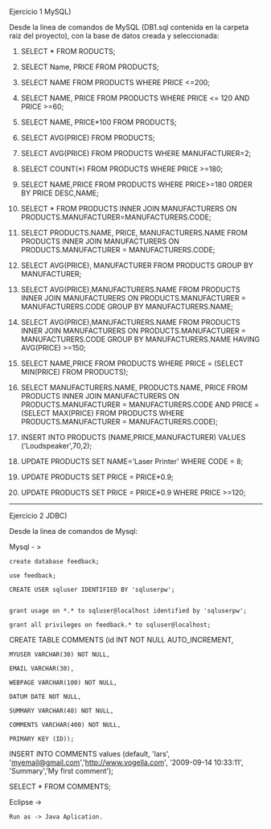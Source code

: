 Ejercicio 1 MySQL) 


Desde la linea de comandos de MySQL (DB1.sql contenida en la carpeta raiz del proyecto), con la base de datos creada y seleccionada:


1) SELECT * FROM RODUCTS;

2) SELECT Name, PRICE FROM PRODUCTS;

3) SELECT NAME FROM PRODUCTS WHERE PRICE <=200;

4) SELECT NAME, PRICE FROM PRODUCTS WHERE PRICE <= 120 AND PRICE >=60;

5) SELECT NAME, PRICE*100 FROM PRODUCTS;

6) SELECT AVG(PRICE) FROM PRODUCTS;

7) SELECT AVG(PRICE) FROM PRODUCTS WHERE MANUFACTURER=2;

8) SELECT COUNT(*) FROM PRODUCTS WHERE PRICE >=180;

9) SELECT NAME,PRICE FROM PRODUCTS WHERE PRICE>=180 ORDER BY PRICE DESC,NAME;

10) SELECT * FROM PRODUCTS INNER JOIN MANUFACTURERS ON PRODUCTS.MANUFACTURER=MANUFACTURERS.CODE;

11) SELECT PRODUCTS.NAME, PRICE, MANUFACTURERS.NAME FROM PRODUCTS INNER JOIN MANUFACTURERS ON PRODUCTS.MANUFACTURER = MANUFACTURERS.CODE;

12) SELECT AVG(PRICE), MANUFACTURER FROM PRODUCTS GROUP BY MANUFACTURER;

13) SELECT AVG(PRICE),MANUFACTURERS.NAME FROM PRODUCTS INNER JOIN MANUFACTURERS ON PRODUCTS.MANUFACTURER = MANUFACTURERS.CODE GROUP BY MANUFACTURERS.NAME;

14) SELECT AVG(PRICE),MANUFACTURERS.NAME FROM PRODUCTS INNER JOIN MANUFACTURERS ON PRODUCTS.MANUFACTURER = MANUFACTURERS.CODE GROUP BY MANUFACTURERS.NAME HAVING AVG(PRICE) >=150;

15) SELECT NAME,PRICE FROM PRODUCTS WHERE PRICE = (SELECT MIN(PRICE) FROM PRODUCTS);

16) SELECT MANUFACTURERS.NAME, PRODUCTS.NAME, PRICE FROM PRODUCTS INNER JOIN MANUFACTURERS ON PRODUCTS.MANUFACTURER = MANUFACTURERS.CODE AND PRICE = (SELECT MAX(PRICE) FROM PRODUCTS WHERE PRODUCTS.MANUFACTURER = MANUFACTURERS.CODE);

17) INSERT INTO PRODUCTS (NAME,PRICE,MANUFACTURER) VALUES ('Loudspeaker',70,2);

18) UPDATE PRODUCTS SET NAME='Laser Printer' WHERE CODE = 8;

19) UPDATE PRODUCTS SET PRICE = PRICE*0.9;

20) UPDATE PRODUCTS SET PRICE = PRICE*0.9 WHERE PRICE >=120;


-------------

Ejercicio 2 JDBC) 

Desde la linea de comandos de Mysql:

Mysql - >
	
	create database feedback;
	
	use feedback;
	
	CREATE USER sqluser IDENTIFIED BY 'sqluserpw'; 
	

	grant usage on *.* to sqluser@localhost identified by 'sqluserpw'; 
	
	grant all privileges on feedback.* to sqluser@localhost;

CREATE TABLE COMMENTS (id INT NOT NULL AUTO_INCREMENT, 

    MYUSER VARCHAR(30) NOT NULL,
    
    EMAIL VARCHAR(30), 
    
    WEBPAGE VARCHAR(100) NOT NULL, 
    
    DATUM DATE NOT NULL, 
  
    SUMMARY VARCHAR(40) NOT NULL,
  
    COMMENTS VARCHAR(400) NOT NULL,
  
    PRIMARY KEY (ID));

INSERT INTO COMMENTS values (default, 'lars', 'myemail@gmail.com','http://www.vogella.com', '2009-09-14 10:33:11', 'Summary','My first comment');

SELECT * FROM COMMENTS;  

Eclipse ->

	Run as -> Java Aplication.